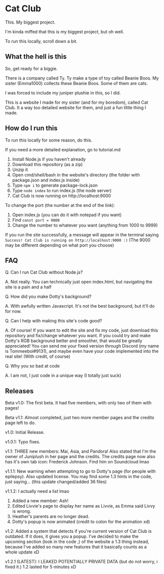 # Cat Club
This. My biggest project.

I'm kinda miffed that this is my biggest project, but oh well.

To run this locally, scroll down a bit.

## What the hell is this
So, get ready for a biggie.

There is a company called Ty. Ty make a type of toy called Beanie Boos. My sister (Emma1000) collects these Beanie Boos. Some of them are cats.

I was forced to include my juniper plushie in this, so I did.

This is a website I made for my sister (and for my boredom), called Cat Club. It a way too detailed website for them, and just a fun little thing I made.

## How do I run this
To run this locally for some reason, do this.

If you need a more detailed explanation, go to tutorial.md

1. Install Node.js if you haven't already
2. Download this repository (as a zip)
3. Unzip it
4. Open cmd/shell/bash in the website's directory (the folder with package.json and index.js inside)
5. Type `npm i` to generate package-lock.json
6. Type `node index` to run index.js (the node server)
7. Cat Club is now running on http://localhost:9000

To change the port (the number at the end of the link):

1. Open index.js (you can do it with notepad if you want)
2. Find `const port = 9000`
3. Change the number to whatever you want (anything from 1000 to 9999)

If you run the site successfully, a message will appear in the terminal saying `Success! Cat Club is running on http://localhost:9000 :)` (The 9000 may be different depending on what port you choose)

## FAQ
Q. Can I run Cat Club without Node.js?

A. Not really. You can technically just open index.html, but navigating the site is a pain and a half

Q. How did you make Dotty's background?

A. With awfully written Javascript. It's not the best background, but it'll do for now.

Q. Can I help with making this site's code good?

A. Of course! If you want to edit the site and fix my code, just download this repository and fix/change whatever you want. If you could try and make Dotty's RGB background better and smoother, that would be greatly appreciated! You can send me your fixed version through Discord (my name is Tommeeboi#9131), and maybe even have your code implemented into the real site! (With credit, of course)

Q. Why you so bad at code

A. I am not, I just code in a unique way (I totally just suck)

## Releases
Beta v1.0: The first beta. It had five members, with only two of them with pages!

Beta v1.1: Almost completed, just two more member pages and the credits page left to do.

v1.0: Initial Release.

v1.0.1: Typo fixes.

v1.1: THREE new members: Mai, Asia, and Pandora! Also stated that I'm the owner of Juniplush in her page and the credits. The credits page now also has it's own tab icon: Frederick Johnson. Find him on Soundcloud lmao

v1.1.1: New warning when attempting to go to Dotty's page (for people with epilepsy). Also updated license. You may find some 1.3 hints in the code, just saying... (this update changed/added 36 files)

v1.1.2: I actually need a list lmao

1. Added a new member: Ash!
2. Edited Livvie's page to display her name as Livvie, as Emma said Livvy is wrong.
3. Heather's parents are no longer dead.
4. Dotty's popup is now animated (credit to colon for the animation xd)

v1.2: Added a system that detects if you're current version of Cat Club is outdated. If it does, it gives you a popup. I've decided to make the upcoming section (look in the code ;) of the website a 1.3 thing instead, because I've added so many new features that it basically counts as a whole update xD

v1.2.1 (LATEST): I LEAKED POTENTIALLY PRIVATE DATA (but do not worry, i fixed it.) 1.2 lasted for 5 minutes xD